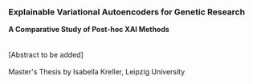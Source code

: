 ### Explainable Variational Autoencoders for Genetic Research
**A Comparative Study of Post-hoc XAI Methods**  
<br /><br />
[Abstract to be added]
<br /><br />
Master's Thesis by Isabella Kreller, Leipzig University
